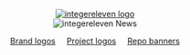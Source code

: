 <!-- Copyright integereleven 2025 -->
<p align="center">
  <a href="https://integereleven.com" title="integereleven website">
    <img
      alt="integereleven logo"
      src="https://docs.i11n.io/assets/img/logos/png/256/brand/text/stroked.v1.png"
    />
  </a>
  <br />
  <img src="https://docs.i11n.io/assets/img/banners/repo/all/current.svg" alt="integereleven News" title="integereleven News" />
</p>

<p align="center">
<!-- Social badges -->
</p>

<p align="center">
  <a href="/assets/brand-logos" title="Brand logos">Brand logos</a> &nbsp; &nbsp;
  <a href="/assets/project-logos" title="Project logos">Project logos</a> &nbsp; &nbsp;
  <a href="/assets/repo-banners" title="Repo banners">Repo banners</a>
</p>


